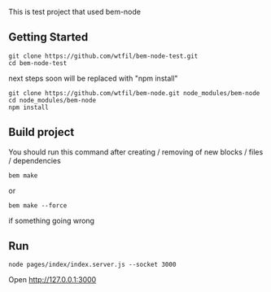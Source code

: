 This is test project that used bem-node

Getting Started
---------------

    git clone https://github.com/wtfil/bem-node-test.git
    cd bem-node-test

next steps soon will be replaced with "npm install"

    git clone https://github.com/wtfil/bem-node.git node_modules/bem-node
    cd node_modules/bem-node
    npm install


Build project
---------------

You should run this command after creating / removing  of new blocks / files / dependencies

    bem make

or 

    bem make --force

if something going wrong



Run
---------------

    node pages/index/index.server.js --socket 3000


Open http://127.0.0.1:3000

